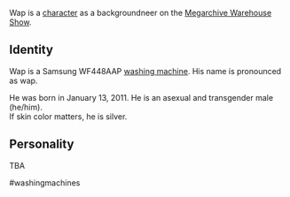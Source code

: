 Wap is a [character](Characters.md) as a backgroundneer on the [Megarchive Warehouse Show](Megarchive%20Warehouse%20Show.md).

## Identity

Wap is a Samsung WF448AAP [washing machine](Washing%20Machines.md). His name is pronounced as wap.

He was born in January 13, 2011. He is an asexual and transgender male (he/him).  
If skin color matters, he is silver.

## Personality

TBA

#washingmachines 